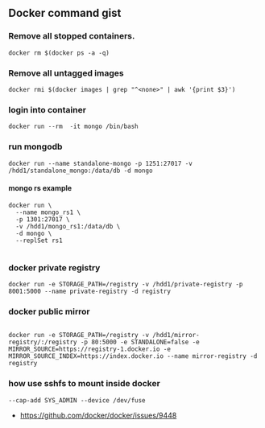 ## Docker command gist

### Remove all stopped containers.

```
docker rm $(docker ps -a -q)
```


### Remove all untagged images

```
docker rmi $(docker images | grep "^<none>" | awk '{print $3}')
```

### login into container 

```
docker run --rm  -it mongo /bin/bash

```

### run mongodb

```
docker run --name standalone-mongo -p 1251:27017 -v /hdd1/standalone_mongo:/data/db -d mongo 

```
#### mongo rs example

```
docker run \
  --name mongo_rs1 \
  -p 1301:27017 \
  -v /hdd1/mongo_rs1:/data/db \
  -d mongo \
  --replSet rs1 
  
```


### docker private registry
  
```
docker run -e STORAGE_PATH=/registry -v /hdd1/private-registry -p 8001:5000 --name private-registry -d registry

```

### docker public mirror

```

docker run -e STORAGE_PATH=/registry -v /hdd1/mirror-registry/:/registry -p 80:5000 -e STANDALONE=false -e MIRROR_SOURCE=https://registry-1.docker.io -e MIRROR_SOURCE_INDEX=https://index.docker.io --name mirror-registry -d registry
```


### how use sshfs to mount inside docker

```
--cap-add SYS_ADMIN --device /dev/fuse
```

* <https://github.com/docker/docker/issues/9448>
